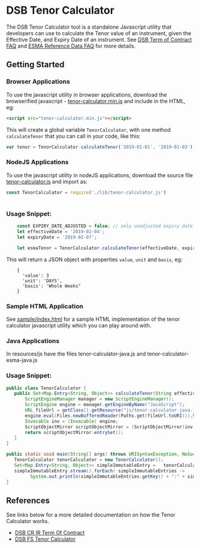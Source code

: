 # DSB Tenor Calculator

The DSB Tenor Calculator tool is a standalone Javascript utility that developers can use to calculate the Tenor value of an instrument, given the Effective Date, and Expiry Date of an instrument. See [DSB Term of Contract FAQ](https://www.anna-dsb.com/download/dsb-term-of-contract-faq/) and [ESMA Reference Data FAQ](https://www.esma.europa.eu/sites/default/files/library/esma70-1861941480-56_qas_mifir_data_reporting.pdf) for more details.

## Getting Started

### Browser Applications
To use the javascript utility in browser applications, download the browserified javascript - [tenor-calculator.min.js](./sample/tenor-calculator.min.js) and include in the HTML, eg:

```HTML
<script src="tenor-calculator.min.js"></script>
```
This will create a global variable `TenorCalculator`, with one method `calculateTenor` that you can call in your code, like this:

```javascript
var tenor = TenorCalculator.calculateTenor('2019-01-01', '2019-01-03');
```

### NodeJS Applications
To use the javascript utility in nodeJS applications, download the source file [tenor-calculator.js](./src/tenor-calculator.js)
and import as:
```javascript
const TenorCalculator = require('./lib/tenor-calculator.js')
```
#
### Usage Snippet:
```javascript
    const EXPIRY_DATE_ADJUSTED = false; // only unadjusted expiry date is supported for now
    let effectiveDate = '2019-02-04';
    let expiryDate = '2019-02-07';

    let esmaTenor = TenorCalculator.calculateTenor(effectiveDate, expiryDate, END_DATE_ADJUSTED);
```
This will return a JSON object with properties `value`, `unit` and `basis`, eg:
```
    {
      'value': 3
      'unit': 'DAYS',
      'basis': 'Whole Weeks"
    }
```

### Sample HTML Application

See [sample/index.html](./sample/index.html) for a sample HTML implementation of the tenor calculator javascript utility which you can play around with.

### Java Applications
 In resources/js have the files tenor-calculator-java.js and tenor-calculator-esma-java.js
 ### Usage Snippet:
 ```java
public class TenorCalculator {  
    public Set<Map.Entry<String, Object>> calculateTenor(String effectiveDate, String expiryDate ) throws ScriptException,      NoSuchMethodException, IOException, URISyntaxException {
        ScriptEngineManager manager = new ScriptEngineManager();
        ScriptEngine engine = manager.getEngineByName("JavaScript");
        URL fileUrl = getClass().getResource("js/tenor-calculator-java.js");
        engine.eval(Files.newBufferedReader(Paths.get(fileUrl.toURI()),StandardCharsets.UTF_8));
        Invocable inv = (Invocable) engine;
        ScriptObjectMirror scriptObjectMirror = (ScriptObjectMirror)inv.invokeFunction("calculateTenor", effectiveDate, expiryDate);
        return scriptObjectMirror.entrySet();  
    }
}

public static void main(String[] args) throws URISyntaxException, NoSuchMethodException, IOException, ScriptException {
    TenorCalculator tenorCalculator = new TenorCalculator();
    Set<Map.Entry<String, Object>> simpleImmutableEntry =   tenorCalculator.calculateTenor("2019-02-04", "2019-02-07");
    simpleImmutableEntry.stream().forEach( simpleImmutableEntries ->
          System.out.println(simpleImmutableEntries.getKey() + ":" + simpleImmutableEntries.getValue()));
}
  ```    

## References

See links below for a more detailed documentation on how the Tenor Calculator works.

* [DSB CR IR Term Of Contract](https://www.anna-dsb.com/download/dsb-cr-ir-term-of-contract-v1-0_final/)
* [DSB FS Tenor Calculator](https://www.anna-dsb.com/download/dsb-fs-tenor-calculator-final/)
